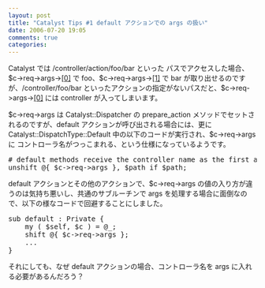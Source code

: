 ```yaml
---
layout: post
title: "Catalyst Tips #1 default アクションでの args の扱い"
date: 2006-07-20 19:05
comments: true
categories: 
---
```

<p>
Catalyst では /controller/action/foo/bar といった パスでアクセスした場合、$c-&gt;req-&gt;args-&gt;<a class="changeset" href="/changeset/0">[0]</a> で foo、$c-&gt;req-&gt;args-&gt;<a class="changeset" href="/changeset/1">[1]</a> で bar が取り出せるのですが、/controller/foo/bar といったアクションの指定がないパスだと、$c-&gt;req-&gt;args-&gt;<a class="changeset" href="/changeset/0">[0]</a> には controller が入ってしまいます。
</p>
<p>
$c-&gt;req-&gt;args は Catalyst::Dispatcher の prepare_action メソッドでセットされるのですが、default アクションが呼び出される場合には、更に Catalyst::DispatchType::Default 中の以下のコードが実行され、$c-&gt;req-&gt;args に コントローラ名がつっこまれる、という仕様になっているようです。
</p>
<pre class="wiki">
# default methods receive the controller name as the first argument
unshift @{ $c-&gt;req-&gt;args }, $path if $path;  
</pre>
<p>
default アクションとその他のアクションで、$c-&gt;req-&gt;args の値の入り方が違うのは気持ち悪いし、共通のサブルーチンで args を処理する場合に面倒なので、以下の様なコードで回避することにしました。
</p>
<pre class="wiki">
sub default : Private {
    my ( $self, $c ) = @_;
    shift @{ $c-&gt;req-&gt;args };
    ...
}
</pre>
<p>
それにしても、なぜ default アクションの場合、コントローラ名を args に入れる必要があるんだろう？
</p>